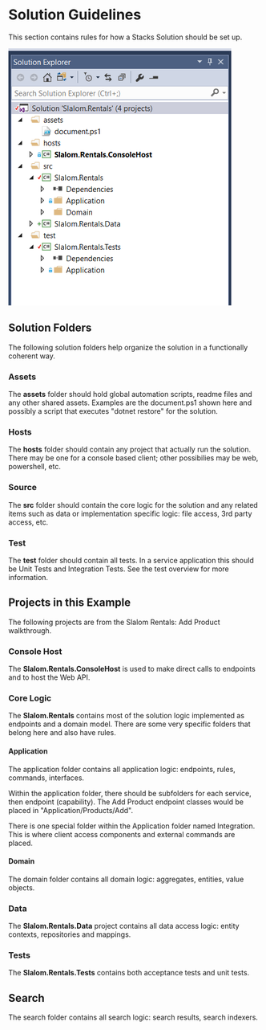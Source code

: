# Solution Guidelines

This section contains rules for how a Stacks Solution should be set up.  

![Rentals Solution](images/rentals-solution.PNG "Rentals Solution")

## Solution Folders
The following solution folders help organize the solution in a functionally coherent way.

### Assets
The **assets** folder should hold global automation scripts, readme files and any other shared
assets.  Examples are the document.ps1 shown here and possibly a script that executes
"dotnet restore" for the solution.

### Hosts
The **hosts** folder should contain any project that actually run the solution.  There
may be one for a console based client; other possibilies may be web, powershell, etc.

### Source
The **src** folder should contain the core logic for the solution and any related items
such as data or implementation specific logic: file access, 3rd party access, etc.

### Test
The **test** folder should contain all tests.  In a service application this should
be Unit Tests and Integration Tests.  See the test overview for more information.

## Projects in this Example
The following projects are from the Slalom Rentals: Add Product walkthrough.  

### Console Host
The **Slalom.Rentals.ConsoleHost** is used to make direct calls to endpoints and to host
the Web API.

### Core Logic
The **Slalom.Rentals** contains most of the solution logic implemented as endpoints and a domain model.  There 
are some very specific folders that belong here and also have rules.

#### Application
The application folder contains all application logic: endpoints, rules, commands, interfaces.

Within the application folder, there should be subfolders for each service,
then endpoint (capability).  The Add Product endpoint classes would be placed in "Application/Products/Add".

There is one special folder within the Application folder named Integration.  This is 
where client access components and external commands are placed.

#### Domain
The domain folder contains all domain logic: aggregates, entities, value objects.


### Data
The **Slalom.Rentals.Data** project contains all data access logic: entity contexts, repositories and mappings.

### Tests
The **Slalom.Rentals.Tests** contains both acceptance tests and unit tests.








## Search
The search folder contains all search logic: search results, search indexers.